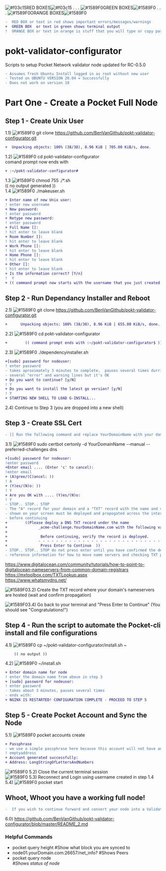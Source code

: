 ![#f03c15](https://via.placeholder.com/15/f03c15/000000?text=+)RED BOXES![#f03c15](https://via.placeholder.com/15/f03c15/000000?text=+) . . . ![#1589F0](https://via.placeholder.com/15/32CD32/000000?text=+)GREEN BOXES![#1589F0](https://via.placeholder.com/15/32CD32/000000?text=+) . . .  ![#1589F0](https://via.placeholder.com/15/FFC000/000000?text=+)ORANGE BOXES![#1589F0](https://via.placeholder.com/15/FFC000/000000?text=+)
```diff
-  RED BOX or text in red shows important errors/messages/warnings
+  GREEN BOX  or text in green shows terminal output 
!  ORANGE BOX or text in orange is stuff that you will type or copy paste into the terminal 
```
# pokt-validator-configurator
Scripts to setup Pocket Network validator node updated for RC-0.5.0 
```diff
- Assumes fresh Ubuntu Install logged in as root without new user  
- Tested on UBUNTU VERSION 20.04 = Successfully  
- Does not work on version 18  
```
# Part One - Create a Pocket Full Node
## Step 1 - Create Unix User
1.1) ![#1589F0](https://via.placeholder.com/15/FFC000/000000?text=+)
git clone https://github.com/BenVanGithub/pokt-validator-configurator.git
```diff
+  Unpacking objects: 100% (38/38), 8.96 KiB | 705.00 KiB/s, done.
```
1.2) ![#1589F0](https://via.placeholder.com/15/FFC000/000000?text=+) cd pokt-validator-configurator  
comand prompt now ends with
```diff
+ :~/pokt-validator-configurator#  
```
1.3  ![#1589F0](https://via.placeholder.com/15/FFC000/000000?text=+) chmod 755 ./*.sh  
        (( no output generated ))  
1.4  ![#1589F0](https://via.placeholder.com/15/FFC000/000000?text=+) ./makeuser.sh
```diff
+ Enter name of new Unix user:  
! enter new username
+ New password: 
! enter password
+ Retype new password:
! enter password
+ Full Name []: 
! hit enter to leave blank
+ Room Number []:
! hit enter to leave blank
+ Work Phone []: 
! hit enter to leave blank
+ Home Phone []:  
! hit enter to leave blank
+ Other []: 
! hit enter to leave blank
+ Is the information correct? [Y/n]
!  Y 
+ (( command prompt now starts with the username that you just created ))
```
## Step 2 - Run Dependancy Installer and Reboot
2.1)  ![#1589F0](https://via.placeholder.com/15/FFC000/000000?text=+) git clone https://github.com/BenVanGithub/pokt-validator-configurator.git
```diff
+      Unpacking objects: 100% (38/38), 8.96 KiB | 655.00 KiB/s, done.
```        
2.2)  ![#1589F0](https://via.placeholder.com/15/FFC000/000000?text=+) cd pokt-validator-configurator
```diff
+        (( command prompt ends with :~/pokt-validator-configurator$ ))
```        
2.3)  ![#1589F0](https://via.placeholder.com/15/FFC000/000000?text=+) ./dependencyinstaller.sh
```diff
+[sudo] password for nodeuser:
! enter password
- takes aproximately 3 minutes to complete,  pauses several times durring process
- several "error" and warning lines but it's OK
+ Do you want to continue? [y/N] 
! Y
+ Do you want to install the latest go version? [y/N] 
! Y
+ STARTING NEW SHELL TO LOAD G-INSTALL...
```
2.4) Continue to Step 3 (you are dropped into a new shell)

## Step 3 - Create SSL Cert


```diff
- [[ Run the following command and replace YourDomainName with your domain:]]  
```
3.1) ![#1589F0](https://via.placeholder.com/15/FFC000/000000?text=+) sudo certbot certonly -d  YourDomainName --manual --preferred-challenges dns 
```diff
+[sudo] password for nodeuser:
!enter password
+Enter email .... (Enter 'c' to cancel):
!enter email
+ (A)gree/(C)ancel: )) 
! A
+ (Y)es/(N)o: )) 
! Y
+ Are you OK with .... (Y)es/(N)o: 
! Y
- STOP.. STOP.. STOP
- The "A" record for your domain and a "TXT" record with the name and values
- shown on your screen must be deployed and propogated across the internet
- before continuing
+        ((Please deploy a DNS TXT record under the name
+              _acme-challenge.YourDomainName.com with the following value:
+
+               Before continuing, verify the record is deployed.
+              - - - - - - - - - - - - - - - - - - - - - - - - - - - - - - - - -
+               Press Enter to Continue  ))
- STOP.. STOP.. STOP do not press enter until you have confirmed the deployment of the TXT record and value.
- reference information for how to move name servers and checking TXT propagation
``` 
  https://www.digitalocean.com/community/tutorials/how-to-point-to-digitalocean-nameservers-from-common-domain-registrars
  https://mxtoolbox.com/TXTLookup.aspx  
  https://www.whatsmydns.net/
    
![#1589F0](https://via.placeholder.com/15/FFC000/000000?text=+)3.2) Create the TXT record where your domain's nameservers are hosted (wait and confirm propagation)

![#1589F0](https://via.placeholder.com/15/FFC000/000000?text=+)3.4) Go back to your terminal and "Press Enter to Continue" (You should see "Congratulations!")

## Step 4 - Run the script to automate the Pocket-cli install and file configurations
4.1)  ![#1589F0](https://via.placeholder.com/15/FFC000/000000?text=+) cp ~/pokt-validator-configurator/install.sh ~

        (( no output ))
4.2)  ![#1589F0](https://via.placeholder.com/15/FFC000/000000?text=+) ~/install.sh
```diff
+ Enter domain name for node 
! enter the domain name from above in step 3
+ [sudo] password for nodeuser: 
! enter password
- takes about 3 minutes, pauses several times
- ends with:
+ NGINX IS RESTARTED! CONFIGURATION COMPLETE - PROCEED TO STEP 5
```

## Step 5 - Create Pocket Account and Sync the Node
5.1) ![#1589F0](https://via.placeholder.com/15/FFC000/000000?text=+) pocket accounts create
```diff
+ Passphrase
- we use a simple passphrase here because this account will not have any money in it.
! emptyaddress
+ Account generated successfully:
+ Address: LongStringOfLettersAndNumbers
```
![#1589F0](https://via.placeholder.com/15/FFC000/000000?text=+) 5.2) Close the current terminal session  
![#1589F0](https://via.placeholder.com/15/FFC000/000000?text=+) 5.3) Reconnect and Login using username created in step 1.4  
5.4) ![#1589F0](https://via.placeholder.com/15/FFC000/000000?text=+) pocket start

## Whoot, Whoot you have a working full node!
```diff
-  If you wish to continue forward and convert your node into a Validator go to:
```
6.0) https://github.com/BenVanGithub/pokt-validator-configurator/blob/master/README_2.md

### Helpful Commands
- pocket query height           #Show what block you are synced to
- node01.yourDomain.com:26657/net_info?         #Shows Peers
- pocket query node <address>   #Shows status of node
